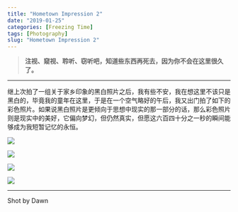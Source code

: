 ```yaml
---
title: "Hometown Impression 2"
date: "2019-01-25"
categories: [Freezing Time]
tags: [Photography]
slug: "Hometown Impression 2"
---
```


> **注视、窥视、聆听、窃听吧，知道些东西再死去，因为你不会在这里很久了。**

---

继上次拍了一组关于家乡印象的黑白照片之后，我有些不安，我在想这里不该只是黑白的，毕竟我的童年在这里，于是在一个空气略好的午后，我又出门拍了如下的彩色照片。如果说黑白照片是更倾向于思想中现实的那一部分的话，那么彩色照片则是现实中的美好，它偏向梦幻，但仍然真实，但愿这六百四十分之一秒的瞬间能够成为我短暂记忆的永恒。

![](<https://dawnblog-1300625500.cos.ap-guangzhou.myqcloud.com/images/2019-01-22 08.39.49 1.jpg>)

![](<https://dawnblog-1300625500.cos.ap-guangzhou.myqcloud.com/images/2019-01-22 08.16.14 1.jpg>)

![](<https://dawnblog-1300625500.cos.ap-guangzhou.myqcloud.com/images/2019-01-22 08.14.10 1.jpg>)

![](<https://dawnblog-1300625500.cos.ap-guangzhou.myqcloud.com/images/2019-01-22 08.07.05 1.jpg>)

---

Shot by Dawn